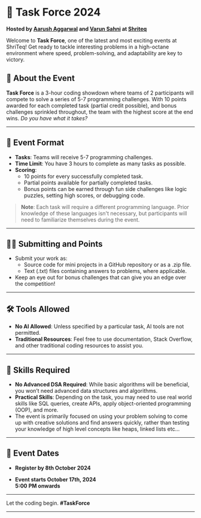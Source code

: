 # 🚀 Task Force 2024  
**Hosted by [Aarush Aggarwal](mailto:aarush@tsrs.tech) and [Varun Sahni](mailto:varun@tsrs.tech) at [Shriteq](https://shriteq.org/)**

Welcome to **Task Force**, one of the latest and most exciting events at ShriTeq! Get ready to tackle interesting problems in a high-octane environment where speed, problem-solving, and adaptability are key to victory.

## 🌟 About the Event  
**Task Force** is a 3-hour coding showdown where teams of 2 participants will compete to solve a series of 5-7 programming challenges. With 10 points awarded for each completed task (partial credit possible), and bonus challenges sprinkled throughout, the team with the highest score at the end wins. *Do you have what it takes?*

---

## 💼 Event Format  
- **Tasks**: Teams will receive 5-7 programming challenges.
- **Time Limit**: You have 3 hours to complete as many tasks as possible.
- **Scoring**:  
  - 10 points for every successfully completed task.  
  - Partial points available for partially completed tasks.  
  - Bonus points can be earned through fun side challenges like logic puzzles, setting high scores, or debugging code.
  
> **Note**: Each task will require a different programming language. Prior knowledge of these languages isn't necessary, but participants will need to familiarize themselves during the event.

---

## 🧑‍💻 Submitting and Points
- Submit your work as:
  - Source code for mini projects in a GitHub repository or as a .zip file.
  - Text (.txt) files containing answers to problems, where applicable.
- Keep an eye out for bonus challenges that can give you an edge over the competition!

---

## 🛠️ Tools Allowed 
- **No AI Allowed**: Unless specified by a particular task, AI tools are not permitted.
- **Traditional Resources**: Feel free to use documentation, Stack Overflow, and other traditional coding resources to assist you.

---

## 🧠 Skills Required  
- **No Advanced DSA Required**: While basic algorithms will be beneficial, you won’t need advanced data structures and algorithms.
- **Practical Skills**: Depending on the task, you may need to use real world skills like SQL queries, create APIs, apply object-oriented programming (OOP), and more.
- The event is primarily focused on using your problem solving to come up with creative solutions and find answers quickly, rather than testing your knowledge of high level concepts like heaps, linked lists etc...

---

## 📅 Event Dates
- **Register by 8th October 2024**  

- **Event starts October 17th, 2024**  
  **5:00 PM onwards**

---

Let the coding begin. **#TaskForce**

---
